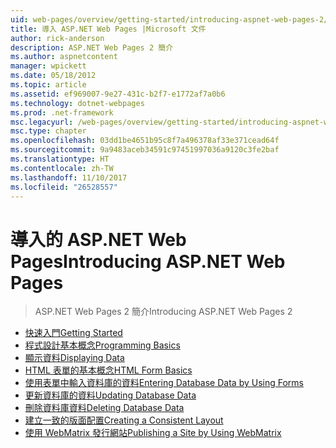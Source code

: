 ```yaml
---
uid: web-pages/overview/getting-started/introducing-aspnet-web-pages-2/index
title: 導入 ASP.NET Web Pages |Microsoft 文件
author: rick-anderson
description: ASP.NET Web Pages 2 簡介
ms.author: aspnetcontent
manager: wpickett
ms.date: 05/18/2012
ms.topic: article
ms.assetid: ef969007-9e27-431c-b2f7-e1772af7a0b6
ms.technology: dotnet-webpages
ms.prod: .net-framework
msc.legacyurl: /web-pages/overview/getting-started/introducing-aspnet-web-pages-2
msc.type: chapter
ms.openlocfilehash: 03dd1be4651b95c8f7a496378af33e371cead64f
ms.sourcegitcommit: 9a9483aceb34591c97451997036a9120c3fe2baf
ms.translationtype: HT
ms.contentlocale: zh-TW
ms.lasthandoff: 11/10/2017
ms.locfileid: "26528557"
---
```

<a name="introducing-aspnet-web-pages"></a><span data-ttu-id="99524-103">導入的 ASP.NET Web Pages</span><span class="sxs-lookup"><span data-stu-id="99524-103">Introducing ASP.NET Web Pages</span></span>
====================
> <span data-ttu-id="99524-104">ASP.NET Web Pages 2 簡介</span><span class="sxs-lookup"><span data-stu-id="99524-104">Introducing ASP.NET Web Pages 2</span></span>


- [<span data-ttu-id="99524-105">快速入門</span><span class="sxs-lookup"><span data-stu-id="99524-105">Getting Started</span></span>](getting-started.md)
- [<span data-ttu-id="99524-106">程式設計基本概念</span><span class="sxs-lookup"><span data-stu-id="99524-106">Programming Basics</span></span>](intro-to-web-pages-programming.md)
- [<span data-ttu-id="99524-107">顯示資料</span><span class="sxs-lookup"><span data-stu-id="99524-107">Displaying Data</span></span>](displaying-data.md)
- [<span data-ttu-id="99524-108">HTML 表單的基本概念</span><span class="sxs-lookup"><span data-stu-id="99524-108">HTML Form Basics</span></span>](form-basics.md)
- [<span data-ttu-id="99524-109">使用表單中輸入資料庫的資料</span><span class="sxs-lookup"><span data-stu-id="99524-109">Entering Database Data by Using Forms</span></span>](entering-data.md)
- [<span data-ttu-id="99524-110">更新資料庫的資料</span><span class="sxs-lookup"><span data-stu-id="99524-110">Updating Database Data</span></span>](updating-data.md)
- [<span data-ttu-id="99524-111">刪除資料庫資料</span><span class="sxs-lookup"><span data-stu-id="99524-111">Deleting Database Data</span></span>](deleting-data.md)
- [<span data-ttu-id="99524-112">建立一致的版面配置</span><span class="sxs-lookup"><span data-stu-id="99524-112">Creating a Consistent Layout</span></span>](layouts.md)
- [<span data-ttu-id="99524-113">使用 WebMatrix 發行網站</span><span class="sxs-lookup"><span data-stu-id="99524-113">Publishing a Site by Using WebMatrix</span></span>](publishing.md)
